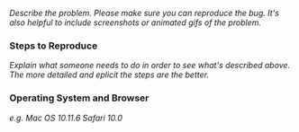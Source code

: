 
_Describe the problem. Please make sure you can reproduce the bug. It's also
helpful to include screenshots or animated gifs of the problem._

### Steps to Reproduce

_Explain what someone needs to do in order to see what's described above. The 
more detailed and eplicit the steps are the better._

### Operating System and Browser

_e.g. Mac OS 10.11.6 Safari 10.0_
